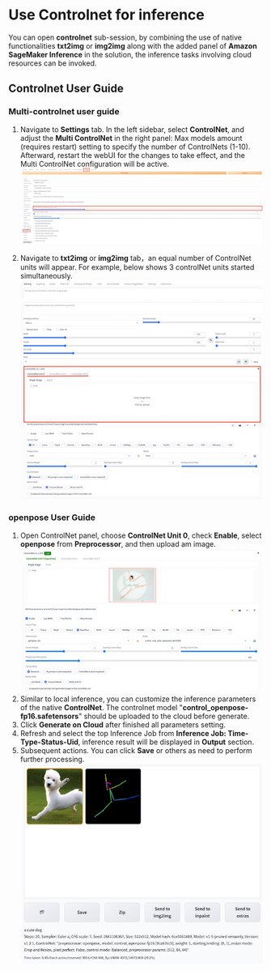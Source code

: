 # Use Controlnet for inference

You can open **controlnet** sub-session, by combining the use of native functionalities **txt2img** or **img2img** along with the added panel of **Amazon SageMaker Inference** in the solution, the inference tasks involving cloud resources can be invoked.



## Controlnet User Guide

### Multi-controlnet user guide
1. Navigate to **Settings** tab. In the left sidebar, select **ControlNet**, and adjust the **Multi ControlNet** in the right panel: Max models amount (requires restart) setting to specify the number of ControlNets (1-10). Afterward, restart the webUI for the changes to take effect, and the Multi ControlNet configuration will be active.
![Setting-Controlnet](../../images/setting-multi-controlnet.png)

2. Navigate to **txt2img** or **img2img** tab，an equal number of ControlNet units will appear. For example, below shows 3 controlNet units started simultaneously.
![Setting-Controlnet](../../images/multi-controlnet-inference.png)

### openpose User Guide
1. Open ControlNet panel, choose **ControlNet Unit 0**, check **Enable**, select **openpose** from **Preprocessor**, and then upload am image.
![Controlnet-openpose-prepare](../../images/controlnet-openpose-prepare.png)
2. Similar to local inference, you can customize the inference parameters of the native **ControlNet**. The controlnet model "**control_openpose-fp16.safetensors**" should be uploaded to the cloud before generate. 
3. Click **Generate on Cloud** after finished all parameters setting.
4. Refresh and select the top Inference Job from **Inference Job: Time-Type-Status-Uid**, inference result will be displayed in **Output** section.
5. Subsequent actions. You can click **Save** or others as need to perform further processing.
![generate results controlnet](../../images/cute-dog-controlnet.png)



